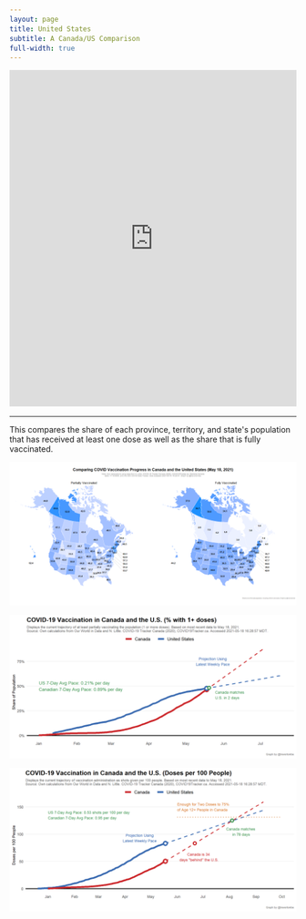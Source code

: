 ```yaml
---
layout: page
title: United States
subtitle: A Canada/US Comparison
full-width: true
---
```


<iframe title="COVID Vaccination in Canada and the United States" aria-label="Map" id="datawrapper-chart-ThBRL" src="https://datawrapper.dwcdn.net/ThBRL/1/" scrolling="no" frameborder="0" style="width: 0; min-width: 100% !important; border: none;" height="591"></iframe><script type="text/javascript">!function(){"use strict";window.addEventListener("message",(function(a){if(void 0!==a.data["datawrapper-height"])for(var e in a.data["datawrapper-height"]){var t=document.getElementById("datawrapper-chart-"+e)||document.querySelector("iframe[src*='"+e+"']");t&&(t.style.height=a.data["datawrapper-height"][e]+"px")}}))}();
</script>

---

This compares the share of each province, territory, and state's population that has received at least one dose as well as the share that is fully vaccinated.

![](Plots/COVID_vaccine_map_both.png)

![](Plots/pace_cdn_usa_projection.png)

![](Plots/pace_cdn_usa_projection_doses.png)

